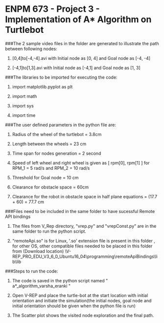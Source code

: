 # ENPM 673 - Project 3 - Implementation of A* Algorithm on Turtlebot


###The 2 sample video files in the folder are generated to illustrate the path between following nodes:

1. [0,4]to[-4,-4].avi with Initial node as [0, 4] and Goal node as [-4, -4]

2. [-4,1]to[1,3].avi with Initial node as [-4,1] and Goal node as [1, 3]



###The libraries to be imported for executing the code:

1. import matplotlib.pyplot as plt

2. import math

3. import sys

4. import time


###The user defined parameters in the python file are:

1. Radius of the wheel of the turtlebot = 3.8cm

2. Length between the wheels = 23 cm

3. Time span for nodes generation = 2 second

4. Speed of left wheel and right wheel is given as [ rpm[0], rpm[1] ] for RPM_1 = 5 rad/s and RPM_2 = 10 rad/s  

5. Threshold for Goal node = 10 cm

6. Clearance for obstacle space = 60cm

7. Clearance for the robot in obstacle space in half plane equations = (17.7 + 60) = 77.7 cm

	


###Files need to be included in the same folder to have sucessful Remote API bindings

1. The files from V_Rep directory, "vrep.py" and "vrepConst.py" are in the same folder to run the python script.

2. "remoteApi.so" is for Linux, '.so' extension file is present in this folder , for other OS, other compatible files needed to be placed in this folder from (Download location) \V-REP_PRO_EDU_V3_6_0_Ubuntu16_04\programming\remoteApiBindings\lib\lib



###Steps to run the code:

1. The code is saved in the python script named " a*_algorithm_varsha_eranki "
	
2. Open V-REP and place the turtle-bot at the start location with initial orientation and initiate the simulation(the initial nodes, goal node and initial orientation should be given when the python file is run)

3. The Scatter plot shows the visited node exploration and the final path.
	







